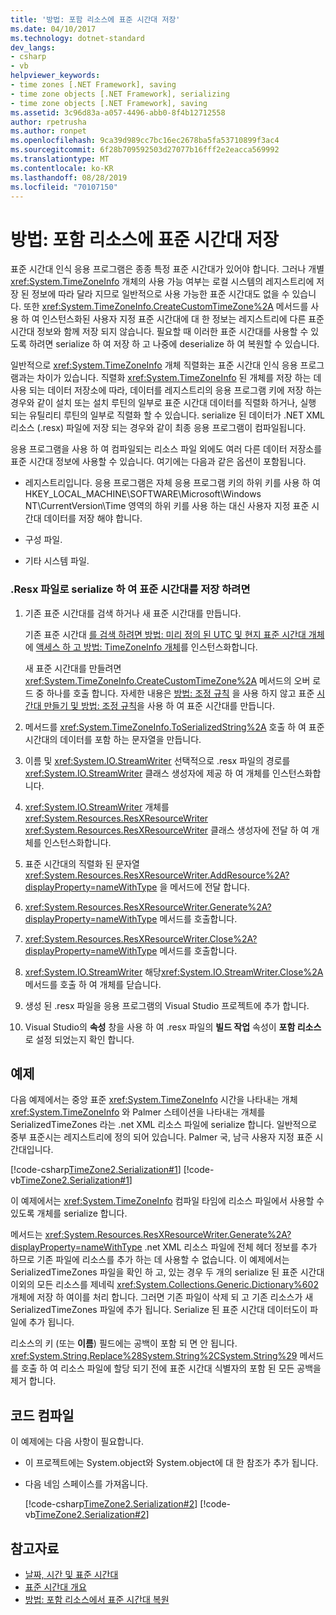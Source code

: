 ```yaml
---
title: '방법: 포함 리소스에 표준 시간대 저장'
ms.date: 04/10/2017
ms.technology: dotnet-standard
dev_langs:
- csharp
- vb
helpviewer_keywords:
- time zones [.NET Framework], saving
- time zone objects [.NET Framework], serializing
- time zone objects [.NET Framework], saving
ms.assetid: 3c96d83a-a057-4496-abb0-8f4b12712558
author: rpetrusha
ms.author: ronpet
ms.openlocfilehash: 9ca39d989cc7bc16ec2678ba5fa53710899f3ac4
ms.sourcegitcommit: 6f28b709592503d27077b16fff2e2eacca569992
ms.translationtype: MT
ms.contentlocale: ko-KR
ms.lasthandoff: 08/28/2019
ms.locfileid: "70107150"
---
```

# <a name="how-to-save-time-zones-to-an-embedded-resource"></a>방법: 포함 리소스에 표준 시간대 저장

표준 시간대 인식 응용 프로그램은 종종 특정 표준 시간대가 있어야 합니다. 그러나 개별 <xref:System.TimeZoneInfo> 개체의 사용 가능 여부는 로컬 시스템의 레지스트리에 저장 된 정보에 따라 달라 지므로 일반적으로 사용 가능한 표준 시간대도 없을 수 있습니다. 또한 <xref:System.TimeZoneInfo.CreateCustomTimeZone%2A> 메서드를 사용 하 여 인스턴스화된 사용자 지정 표준 시간대에 대 한 정보는 레지스트리에 다른 표준 시간대 정보와 함께 저장 되지 않습니다. 필요할 때 이러한 표준 시간대를 사용할 수 있도록 하려면 serialize 하 여 저장 하 고 나중에 deserialize 하 여 복원할 수 있습니다.

일반적으로 <xref:System.TimeZoneInfo> 개체 직렬화는 표준 시간대 인식 응용 프로그램과는 차이가 있습니다. 직렬화 <xref:System.TimeZoneInfo> 된 개체를 저장 하는 데 사용 되는 데이터 저장소에 따라, 데이터를 레지스트리의 응용 프로그램 키에 저장 하는 경우와 같이 설치 또는 설치 루틴의 일부로 표준 시간대 데이터를 직렬화 하거나, 실행 되는 유틸리티 루틴의 일부로 직렬화 할 수 있습니다. serialize 된 데이터가 .NET XML 리소스 (.resx) 파일에 저장 되는 경우와 같이 최종 응용 프로그램이 컴파일됩니다.

응용 프로그램을 사용 하 여 컴파일되는 리소스 파일 외에도 여러 다른 데이터 저장소를 표준 시간대 정보에 사용할 수 있습니다. 여기에는 다음과 같은 옵션이 포함됩니다.

- 레지스트리입니다. 응용 프로그램은 자체 응용 프로그램 키의 하위 키를 사용 하 여 HKEY_LOCAL_MACHINE\SOFTWARE\Microsoft\Windows NT\CurrentVersion\Time 영역의 하위 키를 사용 하는 대신 사용자 지정 표준 시간대 데이터를 저장 해야 합니다.

- 구성 파일.

- 기타 시스템 파일.

### <a name="to-save-a-time-zone-by-serializing-it-to-a-resx-file"></a>.Resx 파일로 serialize 하 여 표준 시간대를 저장 하려면

1. 기존 표준 시간대를 검색 하거나 새 표준 시간대를 만듭니다.

   기존 표준 시간대 [를 검색 하려면 방법: 미리 정의 된 UTC 및 현지 표준 시간대 개체](../../../docs/standard/datetime/access-utc-and-local.md) 에 [액세스 하 고 방법: TimeZoneInfo 개체](../../../docs/standard/datetime/instantiate-time-zone-info.md)를 인스턴스화합니다.

   새 표준 시간대를 만들려면 <xref:System.TimeZoneInfo.CreateCustomTimeZone%2A> 메서드의 오버 로드 중 하나를 호출 합니다. 자세한 내용은 [방법: 조정 규칙](../../../docs/standard/datetime/create-time-zones-without-adjustment-rules.md) 을 사용 하지 않고 표준 [시간대 만들기 및 방법: 조정 규칙](../../../docs/standard/datetime/create-time-zones-with-adjustment-rules.md)을 사용 하 여 표준 시간대를 만듭니다.

2. 메서드를 <xref:System.TimeZoneInfo.ToSerializedString%2A> 호출 하 여 표준 시간대의 데이터를 포함 하는 문자열을 만듭니다.

3. 이름 및 <xref:System.IO.StreamWriter> 선택적으로 .resx 파일의 경로를 <xref:System.IO.StreamWriter> 클래스 생성자에 제공 하 여 개체를 인스턴스화합니다.

4. <xref:System.IO.StreamWriter> 개체를 <xref:System.Resources.ResXResourceWriter> <xref:System.Resources.ResXResourceWriter> 클래스 생성자에 전달 하 여 개체를 인스턴스화합니다.

5. 표준 시간대의 직렬화 된 문자열 <xref:System.Resources.ResXResourceWriter.AddResource%2A?displayProperty=nameWithType> 을 메서드에 전달 합니다.

6. <xref:System.Resources.ResXResourceWriter.Generate%2A?displayProperty=nameWithType> 메서드를 호출합니다.

7. <xref:System.Resources.ResXResourceWriter.Close%2A?displayProperty=nameWithType> 메서드를 호출합니다.

8. <xref:System.IO.StreamWriter> 해당<xref:System.IO.StreamWriter.Close%2A> 메서드를 호출 하 여 개체를 닫습니다.

9. 생성 된 .resx 파일을 응용 프로그램의 Visual Studio 프로젝트에 추가 합니다.

10. Visual Studio의 **속성** 창을 사용 하 여 .resx 파일의 **빌드 작업** 속성이 **포함 리소스**로 설정 되었는지 확인 합니다.

## <a name="example"></a>예제

다음 예제에서는 중앙 표준 <xref:System.TimeZoneInfo> 시간을 나타내는 개체 <xref:System.TimeZoneInfo> 와 Palmer 스테이션을 나타내는 개체를 SerializedTimeZones 라는 .net XML 리소스 파일에 serialize 합니다. 일반적으로 중부 표준시는 레지스트리에 정의 되어 있습니다. Palmer 국, 남극 사용자 지정 표준 시간대입니다.

[!code-csharp[TimeZone2.Serialization#1](../../../samples/snippets/csharp/VS_Snippets_CLR/TimeZone2.Serialization/cs/SerializeTimeZoneData.cs#1)]
[!code-vb[TimeZone2.Serialization#1](../../../samples/snippets/visualbasic/VS_Snippets_CLR/TimeZone2.Serialization/vb/SerializeTimeZoneData.vb#1)]

이 예제에서는 <xref:System.TimeZoneInfo> 컴파일 타임에 리소스 파일에서 사용할 수 있도록 개체를 serialize 합니다.

메서드는 <xref:System.Resources.ResXResourceWriter.Generate%2A?displayProperty=nameWithType> .net XML 리소스 파일에 전체 헤더 정보를 추가 하므로 기존 파일에 리소스를 추가 하는 데 사용할 수 없습니다. 이 예제에서는 SerializedTimeZones 파일을 확인 하 고, 있는 경우 두 개의 serialize 된 표준 시간대 이외의 모든 리소스를 제네릭 <xref:System.Collections.Generic.Dictionary%602> 개체에 저장 하 여이를 처리 합니다. 그러면 기존 파일이 삭제 되 고 기존 리소스가 새 SerializedTimeZones 파일에 추가 됩니다. Serialize 된 표준 시간대 데이터도이 파일에 추가 됩니다.

리소스의 키 (또는 **이름**) 필드에는 공백이 포함 되 면 안 됩니다. <xref:System.String.Replace%28System.String%2CSystem.String%29> 메서드를 호출 하 여 리소스 파일에 할당 되기 전에 표준 시간대 식별자의 포함 된 모든 공백을 제거 합니다.

## <a name="compiling-the-code"></a>코드 컴파일

이 예제에는 다음 사항이 필요합니다.

- 이 프로젝트에는 System.object와 System.object에 대 한 참조가 추가 됩니다.

- 다음 네임 스페이스를 가져옵니다.

  [!code-csharp[TimeZone2.Serialization#2](../../../samples/snippets/csharp/VS_Snippets_CLR/TimeZone2.Serialization/cs/SerializeTimeZoneData.cs#2)]
  [!code-vb[TimeZone2.Serialization#2](../../../samples/snippets/visualbasic/VS_Snippets_CLR/TimeZone2.Serialization/vb/SerializeTimeZoneData.vb#2)]

## <a name="see-also"></a>참고자료

- [날짜, 시간 및 표준 시간대](../../../docs/standard/datetime/index.md)
- [표준 시간대 개요](../../../docs/standard/datetime/time-zone-overview.md)
- [방법: 포함 리소스에서 표준 시간대 복원](../../../docs/standard/datetime/restore-time-zones-from-an-embedded-resource.md)
